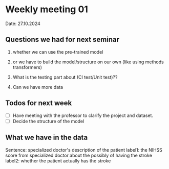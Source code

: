 # Weekly meeting 01
Date: 27.10.2024

## Questions we had for next seminar
1. whether we can use the pre-trained model
2. or we have to build the model/structure on our own (like using methods transformers)
3. What is the testing part about (CI test/Unit test)??

4. Can we have more data

## Todos for next week
- [ ] Have meeting with the professor to clarify the project and dataset.
- [ ] Decide the structure of the model

## What we have in the data
Sentence: specialized doctor's description of the patient
label1: the NIHSS score from specialized doctor about the possibly of having the stroke
label2: whether the patient actually has the stroke

